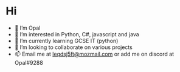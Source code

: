 # Hi 
- 👋 I’m Opal
- 👀 I’m interested in Python, C#, javascript and java
- 🌱 I’m currently learning GCSE IT (python)
- 💞️ I’m looking to collaborate on various projects
- 📫 Email me at leqdsj5ft@mozmail.com or add me on discord at Opal#9288

